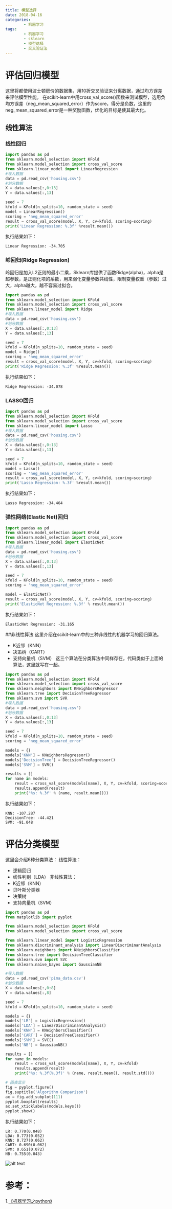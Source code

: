 ```yaml
---
title: 模型选择
date: 2018-04-16 
categories: 
        - 机器学习
tags:  
        - 机器学习
        - sklearn
        - 模型选择
        - 交叉验证法
---
```

# 评估回归模型
这里将都使用波士顿房价的数据集，用10折交叉验证来分离数据，通过均方误差来评估模型性能。
在scikit-learn中用cross_val_score()函数来测试模型，选用负均方误差（neg_mean_squared_error）作为score，得分是负数，这里的neg_mean_squared_error是一种奖励函数，优化的目标是使其最大化。
## 线性算法
### 线性回归
```python
import pandas as pd
from sklearn.model_selection import KFold
from sklearn.model_selection import cross_val_score
from sklearn.linear_model import LinearRegression
#导入数据
data = pd.read_csv('housing.csv')
#划分数据
X = data.values[:,0:13]
Y = data.values[:,13]

seed = 7
kfold = KFold(n_splits=10, random_state = seed)
model = LinearRegression()
scoring = 'neg_mean_squared_error'
result = cross_val_score(model, X, Y, cv=kfold, scoring=scoring)
print('Linear Regression: %.3f' %result.mean())
```
执行结果如下：
<!-- more -->
```
Linear Regression: -34.705
```
### 岭回归(Ridge Regression)
岭回归是加入L2正则的最小二乘，Sklearn库提供了函数Ridge(alpha)，alpha是超参数，是正则化项的系数，用来弱化变量参数共线性，限制变量权重（参数）过大，alpha越大，越不容易过拟合。
```python
import pandas as pd
from sklearn.model_selection import KFold
from sklearn.model_selection import cross_val_score
from sklearn.linear_model import Ridge
#导入数据
data = pd.read_csv('housing.csv')
#划分数据
X = data.values[:,0:13]
Y = data.values[:,13]

seed = 7
kfold = KFold(n_splits=10, random_state = seed)
model = Ridge()
scoring = 'neg_mean_squared_error'
result = cross_val_score(model, X, Y, cv=kfold, scoring=scoring)
print('Ridge Regression: %.3f' %result.mean())
```
执行结果如下：
```
Ridge Regression: -34.078
```
### LASSO回归
```python
import pandas as pd
from sklearn.model_selection import KFold
from sklearn.model_selection import cross_val_score
from sklearn.linear_model import Lasso
#导入数据
data = pd.read_csv('housing.csv')
#划分数据
X = data.values[:,0:13]
Y = data.values[:,13]

seed = 7
kfold = KFold(n_splits=10, random_state = seed)
model = Lasso()
scoring = 'neg_mean_squared_error'
result = cross_val_score(model, X, Y, cv=kfold, scoring=scoring)
print('Lasso Regression: %.3f' %result.mean())
```
执行结果如下：
```
Lasso Regression: -34.464
```
### 弹性网络(Elastic Net)回归
```python
import pandas as pd
from sklearn.model_selection import KFold
from sklearn.model_selection import cross_val_score
from sklearn.linear_model import ElasticNet
#导入数据
data = pd.read_csv('housing.csv')
#划分数据
X = data.values[:,0:13]
Y = data.values[:,13]

seed = 7
kfold = KFold(n_splits=10, random_state = seed)
scoring = 'neg_mean_squared_error'

model = ElasticNet()
result = cross_val_score(model, X, Y, cv=kfold, scoring=scoring)
print('ElasticNet Regression: %.3f' % result.mean())
```
执行结果如下：
```
ElasticNet Regression: -31.165
```

##非线性算法
这里介绍在scikit-learn中的三种非线性的机器学习的回归算法。
- K近邻（KNN）
- 决策树（CART）
- 支持向量机（SVM）
这三个算法在分类算法中同样存在，代码类似于上面的算法，这里就写在一起。
```python
import pandas as pd
from sklearn.model_selection import KFold
from sklearn.model_selection import cross_val_score
from sklearn.neighbors import KNeighborsRegressor
from sklearn.tree import DecisionTreeRegressor
from sklearn.svm import SVR
#导入数据
data = pd.read_csv('housing.csv')
#划分数据
X = data.values[:,0:13]
Y = data.values[:,13]

seed = 7
kfold = KFold(n_splits=10, random_state = seed)
scoring = 'neg_mean_squared_error'

models = {}
models['KNN'] = KNeighborsRegressor()
models['DecisionTree'] = DecisionTreeRegressor()
models['SVM'] = SVR()

results = []
for name in models:
    result = cross_val_score(models[name], X, Y, cv=kfold, scoring=scoring)
    results.append(result)
    print('%s: %.3f' % (name, result.mean()))
```
执行结果如下：
```
KNN: -107.287
DecisionTree: -44.421
SVM: -91.048
```
# 评估分类模型
这里会介绍6种分类算法：
线性算法：
- 逻辑回归
- 线性判别（LDA）
非线性算法：
- K近邻（KNN）
- 贝叶斯分类器
- 决策树
- 支持向量机（SVM）
```python
import pandas as pd
from matplotlib import pyplot

from sklearn.model_selection import KFold
from sklearn.model_selection import cross_val_score

from sklearn.linear_model import LogisticRegression
from sklearn.discriminant_analysis import LinearDiscriminantAnalysis
from sklearn.neighbors import KNeighborsClassifier
from sklearn.tree import DecisionTreeClassifier
from sklearn.svm import SVC
from sklearn.naive_bayes import GaussianNB

#导入数据
data = pd.read_csv('pima_data.csv')
#划分数据
X = data.values[:,0:8]
Y = data.values[:,8]

seed = 7
kfold = KFold(n_splits=10, random_state = seed)

models = {}
models['LR'] = LogisticRegression()
models['LDA'] = LinearDiscriminantAnalysis()
models['KNN'] = KNeighborsClassifier()
models['CART'] = DecisionTreeClassifier()
models['SVM'] = SVC()
models['NB'] = GaussianNB()

results = []
for name in models:
    result = cross_val_score(models[name], X, Y, cv=kfold)
    results.append(result)
    print('%s: %.3f(%.3f)' % (name, result.mean(), result.std()))

# 图表显示
fig = pyplot.figure()
fig.suptitle('Algorithm Comparison')
ax = fig.add_subplot(111)
pyplot.boxplot(results)
ax.set_xticklabels(models.keys())
pyplot.show()
```
执行结果如下：
```
LR: 0.770(0.048)
LDA: 0.773(0.052)
KNN: 0.727(0.062)
CART: 0.690(0.062)
SVM: 0.651(0.072)
NB: 0.755(0.043)
```
![alt text](http://wx3.sinaimg.cn/large/9b7d0c6fly1fqia3kgx3nj20al07p3yh.jpg "title")


# 参考：
1.[《机器学习之python》](https://read.douban.com/reader/column/6939417/chapter/35955529/)